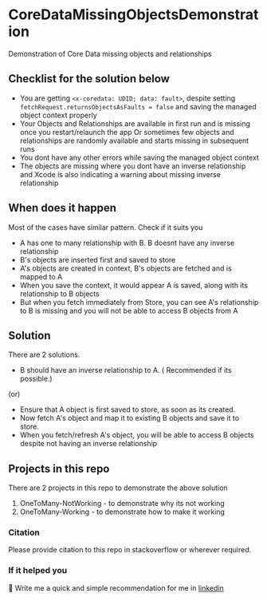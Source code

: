 # CoreDataMissingObjectsDemonstration
Demonstration of Core Data missing objects and relationships

## Checklist for the solution below
- You are getting `<x-coredata: UDID; data: fault>`, despite setting `fetchRequest.returnsObjectsAsFaults = false` and saving the managed object context properly
- Your Objects and Relationships are available in first run and is missing once you restart/relaunch the app Or sometimes few objects and relationships are randomly available and starts missing in subsequent runs
- You dont have any other errors while saving the managed object context
- The objects are missing where you dont have an inverse relationship and Xcode is also indicating a warning about missing inverse relationship

## When does it happen
Most of the cases have similar pattern. Check if it suits you
- A has one to many relationship with B. B doesnt have any inverse relationship
- B's objects are inserted first and saved to store
- A's objects are created in context, B's objects are fetched and is mapped to A
- When you save the context, it would appear A is saved, along with its relationship to B objects
- But when you fetch immediately from Store, you can see A's relationship to B is missing and you will not be able to access B objects from A

## Solution
There are 2 solutions.
- B should have an inverse relationship to A. ( Recommended if its possible.)

(or)

- Ensure that A object is first saved to store, as soon as its created.
- Now fetch A's object and map it to existing B objects and save it to store.
- When you fetch/refresh A's object, you will be able to access B objects despite not having an inverse relationship

## Projects in this repo
There are 2 projects in this repo to demonstrate the above solution
1. OneToMany-NotWorking  - to demonstrate why its not working
1. OneToMany-Working - to demonstrate how to make it working

### Citation
Please provide citation to this repo in stackoverflow or wherever required. 

### If it helped you
 :beers: Write me a quick and simple recommendation for me in [linkedin](https://in.linkedin.com/in/dhilipr)
